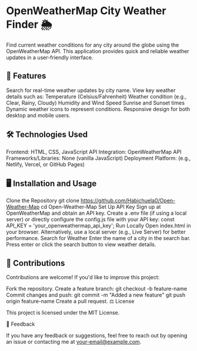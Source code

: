 # OpenWeatherMap City Weather Finder 🌦️

Find current weather conditions for any city around the globe using the OpenWeatherMap API. This application provides quick and reliable weather updates in a user-friendly interface.

## 🚀 Features

Search for real-time weather updates by city name.
View key weather details such as:
Temperature (Celsius/Fahrenheit)
Weather condition (e.g., Clear, Rainy, Cloudy)
Humidity and Wind Speed
Sunrise and Sunset times
Dynamic weather icons to represent conditions.
Responsive design for both desktop and mobile users.
## 🛠️ Technologies Used

Frontend: HTML, CSS, JavaScript
API Integration: OpenWeatherMap API
Frameworks/Libraries: None (vanilla JavaScript)
Deployment Platform: (e.g., Netlify, Vercel, or GitHub Pages)
## 🖥️ Installation and Usage

Clone the Repository
git clone https://github.com/Habichuela0/Open-Weather-Map
cd Open-Weather-Map
Set Up API Key
Sign up at OpenWeatherMap and obtain an API key.
Create a .env file (if using a local server) or directly configure the config.js file with your API key:
const API_KEY = 'your_openweathermap_api_key';
Run Locally
Open index.html in your browser.
Alternatively, use a local server (e.g., Live Server) for better performance.
Search for Weather
Enter the name of a city in the search bar.
Press enter or click the search button to view weather details.

## 🤝 Contributions

Contributions are welcome! If you'd like to improve this project:

Fork the repository.
Create a feature branch:
git checkout -b feature-name
Commit changes and push:
git commit -m "Added a new feature"
git push origin feature-name
Create a pull request.
⚖️ License

This project is licensed under the MIT License.

💬 Feedback

If you have any feedback or suggestions, feel free to reach out by opening an issue or contacting me at your-email@example.com.
